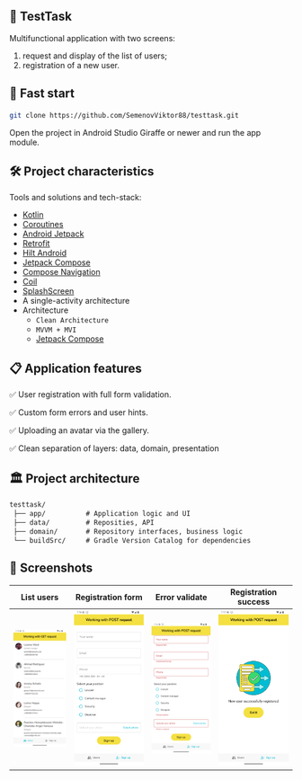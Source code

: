 ## 📱 TestTask
Multifunctional application with two screens:
1. request and display of the list of users;
2. registration of a new user.

## 🚀 Fast start
```bash
git clone https://github.com/SemenovViktor88/testtask.git
```
Open the project in Android Studio Giraffe or newer and run the app module.

## 🛠 Project characteristics
Tools and solutions and tech-stack:

* [Kotlin](https://kotlinlang.org/)
* [Coroutines](https://kotlinlang.org/docs/reference/coroutines-overview.html)
* [Android Jetpack](https://developer.android.com/jetpack)
* [Retrofit](https://square.github.io/retrofit/)
* [Hilt Android](https://developer.android.com/training/dependency-injection/hilt-android)
* [Jetpack Compose](https://developer.android.com/jetpack/compose)
* [Compose Navigation](https://developer.android.com/jetpack/compose/navigation)
* [Coil](https://coil-kt.github.io/coil/compose/)
* [SplashScreen](https://developer.android.com/develop/ui/views/launch/splash-screen)
* A single-activity architecture
* Architecture
    * `Clean Architecture`
    * `MVVM + MVI`
    * [Jetpack Compose](https://developer.android.com/jetpack/compose)

## 📋 Application features
✅ User registration with full form validation.

✅ Custom form errors and user hints.

✅ Uploading an avatar via the gallery.

✅ Clean separation of layers: data, domain, presentation

## 🏛 Project architecture
```
testtask/
 ├── app/          # Application logic and UI
 ├── data/         # Reposities, API
 ├── domain/       # Repository interfaces, business logic
 └── buildSrc/     # Gradle Version Catalog for dependencies
```

## 📸 Screenshots

| List users | Registration form | Error validate | Registration success |
| ----------------- | ----------------- | ----------------- | ----------------- |
| <img src="art/list_users.png" width="220"/> | <img src="art/registration_form.png" width="220"/> | <img src="art/error_validate.png" width="220"/> | <img src="art/success_registration.png" width="220"/>
